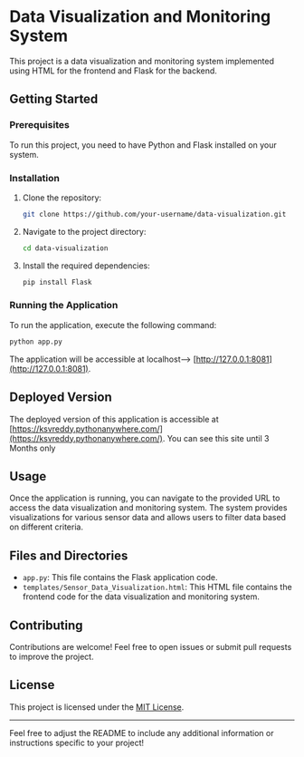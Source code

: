 # Data Visualization and Monitoring System

This project is a data visualization and monitoring system implemented using HTML for the frontend and Flask for the backend.

## Getting Started

### Prerequisites

To run this project, you need to have Python and Flask installed on your system.

### Installation

1. Clone the repository:

    ```bash
    git clone https://github.com/your-username/data-visualization.git
    ```

2. Navigate to the project directory:

    ```bash
    cd data-visualization
    ```

3. Install the required dependencies:

    ```bash
    pip install Flask
    ```

### Running the Application

To run the application, execute the following command:

```bash
python app.py
```

The application will be accessible at localhost--> [http://127.0.0.1:8081](http://127.0.0.1:8081).

## Deployed Version

The deployed version of this application is accessible at [https://ksvreddy.pythonanywhere.com/](https://ksvreddy.pythonanywhere.com/).
You can see this site until 3 Months only


## Usage

Once the application is running, you can navigate to the provided URL to access the data visualization and monitoring system. The system provides visualizations for various sensor data and allows users to filter data based on different criteria.

## Files and Directories

- `app.py`: This file contains the Flask application code.
- `templates/Sensor_Data_Visualization.html`: This HTML file contains the frontend code for the data visualization and monitoring system.

## Contributing

Contributions are welcome! Feel free to open issues or submit pull requests to improve the project.

## License

This project is licensed under the [MIT License](LICENSE).

---

Feel free to adjust the README to include any additional information or instructions specific to your project!
